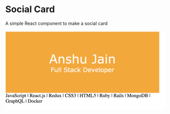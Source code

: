 # Social Card
A simple React component to make a social card

![Eg Social Card](https://github.com/anshuj11/social-card/blob/master/Screen%20Shot%202019-12-16%20at%204.54.05%20PM.png)

